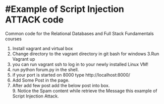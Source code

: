 #Example of Script Injection ATTACK code
=============

Common code for the Relational Databases and Full Stack Fundamentals courses



1. Install vagrant and virtual box
2. Change directory to the vagrant directory in git bash for windows
3.Run Vagrant up 
4.  you can run vagrant ssh to log in to your newly installed Linux VM!
5. run python forum.py in the shell.
6. if your port is started on 8000 type http://localhost:8000/
7. Add Some Post in the page.
8. After add few post add the below post into box.  
        <script>
setTimeout(function() {
    var tt = document.getElementById('content');
    tt.value = "<h2 style='color: #FF6699; font-family: Comic Sans MS'>Spam, spam, spam, spam,<br>Wonderful spam, glorious spam!</h2>";
    tt.form.submit();
}, 2500);
</script>
9. Notice the Spam content while retrieve the Message this example of Script Injection Attack. 


